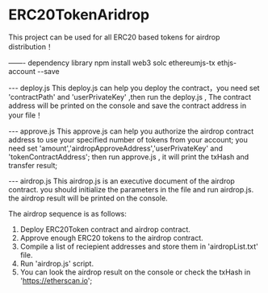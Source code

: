 # ERC20TokenAridrop
This project can be used for all ERC20 based tokens for airdrop distribution！

——- dependency library
npm install web3 solc ethereumjs-tx ethjs-account --save

--- deploy.js
This deploy.js can help you deploy the contract，you need set 'contractPath' and 'userPrivateKey' ,then run the deploy.js ,
The contract address will be printed on the console and save the contract address in your file！

--- approve.js
This approve.js can help you authorize the airdrop contract address to use your specified number of tokens from your account;
you need set 'amount','airdropApproveAddress','userPrivateKey' and 'tokenContractAddress';
then run approve.js , it will print the txHash and transfer result;

--- airdrop.js
This airdrop.js is an executive document of the airdrop contract. you should initialize the parameters in the file and run airdrop.js.
the airdrop result will be printed on the console.

The airdrop sequence is as follows:
1. Deploy ERC20Token contract and airdrop contract.
2. Approve enough ERC20 tokens to the airdrop contract.
3. Compile a list of reciepient addresses and store them in 'airdropList.txt' file.
4. Run 'airdrop.js' script.
5. You can look the airdrop result on the console or check the txHash in 'https://etherscan.io';

